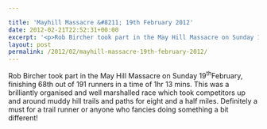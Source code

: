 ```yaml
---

title: 'Mayhill Massacre &#8211; 19th February 2012'
date: 2012-02-21T22:52:31+00:00
excerpt: '<p>Rob Bircher took part in the May Hill Massacre on Sunday 19<sup>th</sup>February, finishing 68th out of 191 runners in a time of 1hr 13 mins. This was a brilliantly organised and well marshalled race which took competitors up and around muddy hill trails and paths for eight and a half miles. Definitely a must for a trail runner or anyone who fancies doing something a bit different!</p>'
layout: post
permalink: /2012/02/mayhill-massacre-19th-february-2012/
---
```

</p> 

Rob Bircher took part in the May Hill Massacre on Sunday 19<sup>th</sup>February, finishing 68th out of 191 runners in a time of 1hr 13 mins. This was a brilliantly organised and well marshalled race which took competitors up and around muddy hill trails and paths for eight and a half miles. Definitely a must for a trail runner or anyone who fancies doing something a bit different!